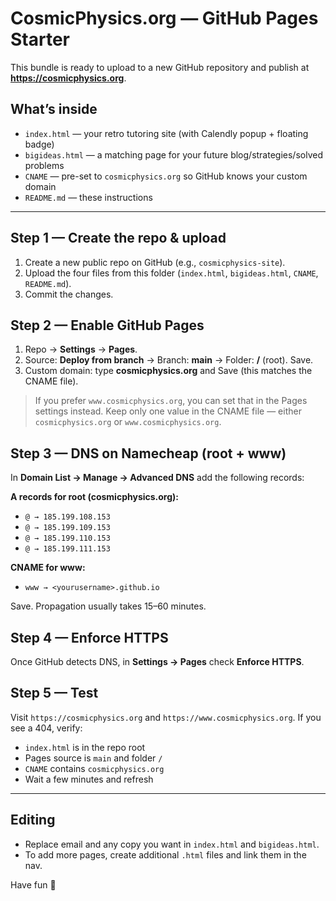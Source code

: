 # CosmicPhysics.org — GitHub Pages Starter

This bundle is ready to upload to a new GitHub repository and publish at **https://cosmicphysics.org**.

## What’s inside
- `index.html` — your retro tutoring site (with Calendly popup + floating badge)
- `bigideas.html` — a matching page for your future blog/strategies/solved problems
- `CNAME` — pre-set to `cosmicphysics.org` so GitHub knows your custom domain
- `README.md` — these instructions

---

## Step 1 — Create the repo & upload
1. Create a new public repo on GitHub (e.g., `cosmicphysics-site`).
2. Upload the four files from this folder (`index.html`, `bigideas.html`, `CNAME`, `README.md`).
3. Commit the changes.

## Step 2 — Enable GitHub Pages
1. Repo → **Settings** → **Pages**.
2. Source: **Deploy from branch** → Branch: **main** → Folder: **/** (root). Save.
3. Custom domain: type **cosmicphysics.org** and Save (this matches the CNAME file).

> If you prefer `www.cosmicphysics.org`, you can set that in the Pages settings instead.
> Keep only one value in the CNAME file — either `cosmicphysics.org` or `www.cosmicphysics.org`.

## Step 3 — DNS on Namecheap (root + www)
In **Domain List → Manage → Advanced DNS** add the following records:

**A records for root (cosmicphysics.org):**
- `@ → 185.199.108.153`
- `@ → 185.199.109.153`
- `@ → 185.199.110.153`
- `@ → 185.199.111.153`

**CNAME for www:**
- `www → <yourusername>.github.io`

Save. Propagation usually takes 15–60 minutes.

## Step 4 — Enforce HTTPS
Once GitHub detects DNS, in **Settings → Pages** check **Enforce HTTPS**.

## Step 5 — Test
Visit `https://cosmicphysics.org` and `https://www.cosmicphysics.org`.
If you see a 404, verify:
- `index.html` is in the repo root
- Pages source is `main` and folder `/`
- `CNAME` contains `cosmicphysics.org`
- Wait a few minutes and refresh

---

## Editing
- Replace email and any copy you want in `index.html` and `bigideas.html`.
- To add more pages, create additional `.html` files and link them in the nav.

Have fun 🚀
